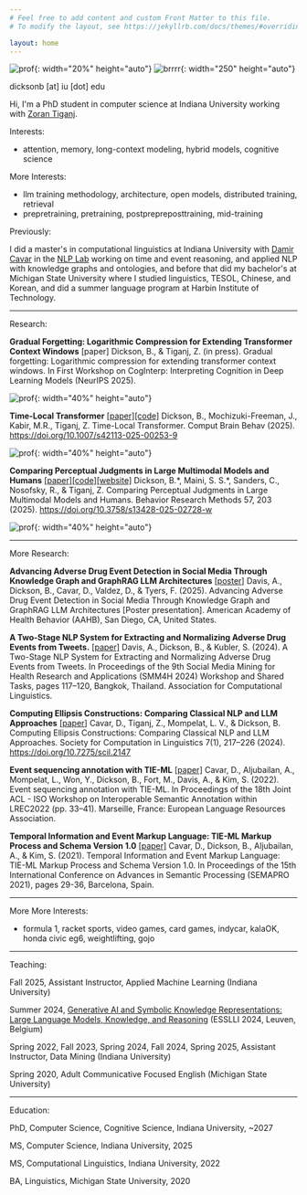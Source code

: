 ```yaml
---
# Feel free to add content and custom Front Matter to this file.
# To modify the layout, see https://jekyllrb.com/docs/themes/#overriding-theme-defaults

layout: home
---
```

![prof](../assets/images/prof2.jpg){: width="20%" height="auto"}
![brrrr](../assets/images/brrrr.jpg){: width="250" height="auto"}

dicksonb [at] iu [dot] edu

Hi, I'm a PhD student in computer science at Indiana University working with [Zoran Tiganj](https://homes.luddy.indiana.edu/ztiganj/).

Interests:

 - attention, memory, long-context modeling, hybrid models, cognitive science

More Interests:

 - llm training methodology, architecture, open models, distributed training, retrieval 
 - prepretraining, pretraining, postprepreposttraining, mid-training

Previously: 

I did a master's in computational linguistics at Indiana University with [Damir Cavar](https://damir.cavar.me/) in the [NLP Lab](https://nlp-lab.org/) working on time and event reasoning, and applied NLP with knowledge graphs and ontologies, and before that did my bachelor's at Michigan State University where I studied linguistics, TESOL, Chinese, and Korean, and did a summer language program at Harbin Institute of Technology.

---


Research:

**Gradual Forgetting: Logarithmic Compression for Extending Transformer Context Windows** \[paper\] Dickson, B., & Tiganj, Z. (in press). Gradual forgetting: Logarithmic compression for extending transformer context windows. In First Workshop on CogInterp: Interpreting Cognition in Deep Learning Models (NeurIPS 2025). 

![prof](../assets/images/sith.png){: width="40%" height="auto"}


**Time-Local Transformer** [[paper]](https://link.springer.com/article/10.1007/s42113-025-00253-9)[[code]](https://github.com/cogneuroai/time-local-transformer) Dickson, B., Mochizuki-Freeman, J., Kabir, M.R., Tiganj, Z. Time-Local Transformer. Comput Brain Behav (2025). https://doi.org/10.1007/s42113-025-00253-9

![prof](../assets/images/timelocal.png){: width="40%" height="auto"}


**Comparing Perceptual Judgments in Large Multimodal Models and Humans** [[paper]](https://link.springer.com/article/10.3758/s13428-025-02728-w)[[code]](https://github.com/cogneuroai/multimodal-models-rock)[[website]](https://cognlp.com) Dickson, B.\*, Maini, S. S.\*, Sanders, C., Nosofsky, R., & Tiganj, Z. Comparing Perceptual Judgments in Large Multimodal Models and Humans. Behavior Research Methods 57, 203 (2025). https://doi.org/10.3758/s13428-025-02728-w

![prof](../assets/images/rock.png){: width="40%" height="auto"}


---

More Research:

**Advancing Adverse Drug Event Detection in Social Media Through Knowledge Graph and GraphRAG LLM Architectures** [[poster]](../assets/ade.pdf) Davis, A., Dickson, B., Cavar, D., Valdez, D., & Tyers, F. (2025). Advancing Adverse Drug Event Detection in Social Media Through Knowledge Graph and GraphRAG LLM Architectures [Poster presentation]. American Academy of Health Behavior (AAHB), San Diego, CA, United States.

**A Two-Stage NLP System for Extracting and Normalizing Adverse Drug Events from Tweets.** [[paper]](https://aclanthology.org/2024.smm4h-1.27.pdf) Davis, A., Dickson, B., & Kubler, S. (2024). A Two-Stage NLP System for Extracting and Normalizing Adverse Drug Events from Tweets. In Proceedings of the 9th Social Media Mining for Health Research and Applications (SMM4H 2024) Workshop and Shared Tasks, pages 117–120, Bangkok, Thailand. Association for Computational Linguistics. 

**Computing Ellipsis Constructions: Comparing Classical NLP and LLM Approaches** [[paper]](https://openpublishing.library.umass.edu/scil/article/id/2147/) Cavar, D., Tiganj, Z., Mompelat, L. V., & Dickson, B. Computing Ellipsis Constructions: Comparing Classical NLP and LLM Approaches. Society for Computation in Linguistics 7(1), 217–226 (2024). https://doi.org/10.7275/scil.2147

**Event sequencing annotation with TIE-ML** [[paper]](https://aclanthology.org/2022.isa-1.5/) Cavar, D., Aljubailan, A., Mompelat, L., Won, Y., Dickson, B., Fort, M., Davis, A., & Kim, S. (2022). Event sequencing annotation with TIE-ML. In Proceedings of the 18th Joint ACL - ISO Workshop on Interoperable Semantic Annotation within LREC2022 (pp. 33–41). Marseille, France: European Language Resources Association.

**Temporal Information and Event Markup Language: TIE-ML Markup Process and Schema Version 1.0** [[paper]](https://www.thinkmind.org/index.php?view=article&articleid=semapro_2021_1_60_30029) Cavar, D., Dickson, B., Aljubailan, A., & Kim, S. (2021). Temporal Information and Event Markup Language: TIE-ML Markup Process and Schema Version 1.0. In Proceedings of the 15th International Conference on Advances in Semantic Processing (SEMAPRO 2021), pages 29-36, Barcelona, Spain.

---

More More Interests:

 -  formula 1, racket sports, video games, card games, indycar, kalaOK, honda civic eg6, weightlifting, gojo 

--- 


Teaching:

Fall 2025, Assistant Instructor, Applied Machine Learning (Indiana University)

Summer 2024, [Generative AI and Symbolic Knowledge Representations: Large Language Models, Knowledge, and Reasoning](https://damir.cavar.me/ESSLLI24_LLM_KG.github.io/) (ESSLLI 2024, Leuven, Belgium)

Spring 2022, Fall 2023, Spring 2024, Fall 2024, Spring 2025, Assistant Instructor, Data Mining (Indiana University)

Spring 2020, Adult Communicative Focused English (Michigan State University)

---


Education:

PhD, Computer Science, Cognitive Science, Indiana University, ~2027


MS, Computer Science, Indiana University, 2025


MS, Computational Linguistics, Indiana University, 2022


BA, Linguistics, Michigan State University, 2020
